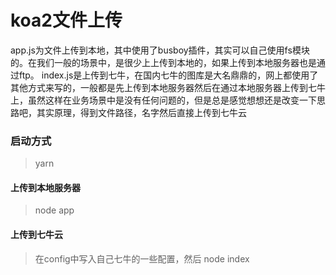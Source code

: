 # koa2文件上传

app.js为文件上传到本地，其中使用了busboy插件，其实可以自己使用fs模块的。在我们一般的场景中，是很少上上传到本地的，如果上传到本地服务器也是通过ftp。
index.js是上传到七牛，在国内七牛的图库是大名鼎鼎的，网上都使用了其他方式来写的，一般都是先上传到本地服务器然后在通过本地服务器上传到七牛上，虽然这样在业务场景中是没有任何问题的，但是总是感觉想想还是改变一下思路吧，其实原理，得到文件路径，名字然后直接上传到七牛云

### 启动方式

> yarn

#### 上传到本地服务器
> node app

#### 上传到七牛云

>在config中写入自己七牛的一些配置，然后<bar/>
>node index

